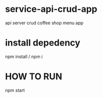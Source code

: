 # service-api-crud-app

api server crud coffee shop menu app

# install depedency

npm install / npm i

# HOW TO RUN

npm start
